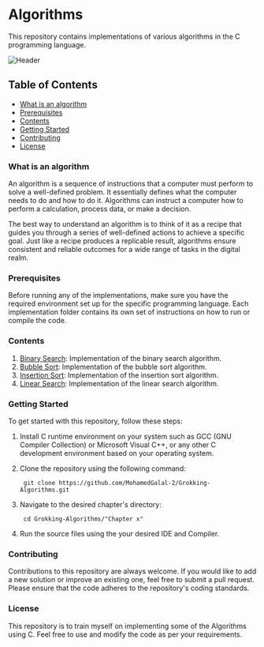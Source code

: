 # Algorithms
This repository contains implementations of various algorithms in the C programming language.

![Header](https://artofcse.com/storage/photos/1/course/code/algorithms.jpg)

## Table of Contents
- [What is an algorithm](#What-is-an-algorithm)
- [Prerequisites](#Prerequisites)
- [Contents](#Contents)
- [Getting Started](#Getting-Started)
- [Contributing](#Contributing)
- [License](#License)

### What is an algorithm
An algorithm is a sequence of instructions that a computer must perform to solve a well-defined problem. It essentially defines what the computer needs to do and how to do it. Algorithms can instruct a computer how to perform a calculation, process data, or make a decision.

The best way to understand an algorithm is to think of it as a recipe that guides you through a series of well-defined actions to achieve a specific goal. Just like a recipe produces a replicable result, algorithms ensure consistent and reliable outcomes for a wide range of tasks in the digital realm.

### Prerequisites
Before running any of the implementations, make sure you have the required environment set up for the specific programming language. Each implementation folder contains its own set of instructions on how to run or compile the code.

### Contents
1. [Binary Search](https://github.com/MohamedGalal-2/Algorithms/tree/main/Binary_Search): Implementation of the binary search algorithm.
2. [Bubble Sort](https://github.com/MohamedGalal-2/Algorithms/tree/main/Bubble_Sort): Implementation of the bubble sort algorithm.
3. [Insertion Sort](https://github.com/MohamedGalal-2/Algorithms/tree/main/Insertion_Sort): Implementation of the insertion sort algorithm.
4. [Linear Search](https://github.com/MohamedGalal-2/Algorithms/tree/main/Linear_Search): Implementation of the linear search algorithm.
   
### Getting Started
To get started with this repository, follow these steps:

1. Install C runtime environment on your system such as GCC (GNU Compiler Collection) or Microsoft Visual C++, or any other C development environment based on your operating system.

2. Clone the repository using the following command:

        git clone https://github.com/MohamedGalal-2/Grokking-Algorithms.git

3. Navigate to the desired chapter's directory:

        cd Grokking-Algorithms/"Chapter x"
  
4. Run the source files using the your desired IDE and Compiler. 

### Contributing
Contributions to this repository are always welcome. If you would like to add a new solution or improve an existing one, feel free to submit a pull request. Please ensure that the code adheres to the repository's coding standards.

### License
This repository is to train myself on implementing some of the Algorithms using C. Feel free to use and modify the code as per your requirements.
